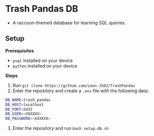 # Trash Pandas DB
- A raccoon-themed database for learning SQL queries.

## Setup
**Prerequisites**
- `psql` installed on your device
- `python` installed on your device

**Steps**
1. Run `git clone https://github.com/Leon-JS02/TrashPandas`
2. Enter the repository and create a `.env` file with the following data:
```bash
DB_NAME=trash_pandas
DB_HOST=localhost
DB_PORT=5432
DB_USER=<XXXXXX>
DB_PASSWORD=<XXXXXX>
```
3. Enter the repository and run `bash setup-db.sh`
